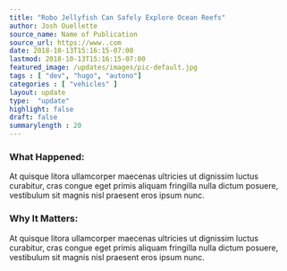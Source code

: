 ```yaml
---
title: "Robo Jellyfish Can Safely Explore Ocean Reefs"
author: Josh Ouellette
source_name: Name of Publication
source_url: https://www..com
date: 2018-10-13T15:16:15-07:00
lastmod: 2018-10-13T15:16:15-07:00
featured_image: /updates/images/pic-default.jpg
tags : [ "dev", "hugo", "autono"]
categories : [ "vehicles" ]
layout: update
type:  "update"
highlight: false
draft: false
summarylength : 20
---
```


### What Happened:
At quisque litora ullamcorper maecenas ultricies ut dignissim luctus curabitur, cras congue eget primis aliquam fringilla nulla dictum posuere, vestibulum sit magnis nisl praesent eros ipsum nunc.

### Why It Matters:
At quisque litora ullamcorper maecenas ultricies ut dignissim luctus curabitur, cras congue eget primis aliquam fringilla nulla dictum posuere, vestibulum sit magnis nisl praesent eros ipsum nunc.
